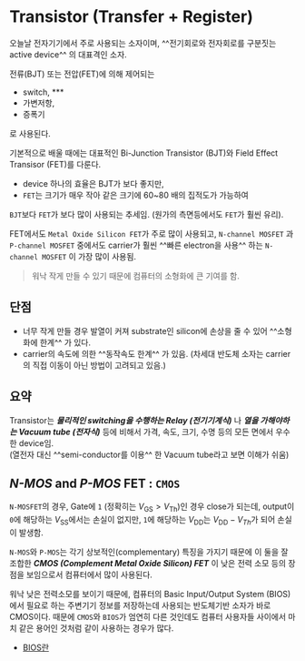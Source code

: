 # Transistor (Transfer + Register)

오늘날 전자기기에서 주로 사용되는 소자이며, ^^전기회로와 전자회로를 구분짓는 active device^^ 의 대표격인 소자. 

전류(BJT) 또는 전압(FET)에 의해 제어되는 

* switch, *** 
* 가변저항, 
* 증폭기

로 사용된다.

  
기본적으로 배울 때에는 대표적인 Bi-Junction Transistor (BJT)와 Field Effect Transisor (FET)를 다룬다. 

* device 하나의 효율은 BJT가 보다 좋지만, 
* `FET`는 크기가 매우 작아 같은 크기에 60~80 배의 집적도가 가능하여 

`BJT`보다 `FET`가 보다 많이 사용되는 추세임. (원가의 측면등에서도 `FET`가 훨씬 유리).


FET에서도 `Metal Oxide Silicon FET`가 주로 많이 사용되고, `N-channel MOSFET` 과 `P-channel MOSFET` 중에서도 carrier가 훨씬 ^^빠른 electron을 사용^^ 하는 `N-channel MOSFET` 이 가장 많이 사용됨.  

> 워낙 작게 만들 수 있기 때문에 컴퓨터의 소형화에 큰 기여를 함. 

## 단점

* 너무 작게 만들 경우 발열이 커져 substrate인 silicon에 손상을 줄 수 있어 ^^소형화에 한계^^ 가 있다. 
* carrier의 속도에 의한 ^^동작속도 한계^^ 가 있음. (차세대 반도체 소자는 carrier의 직접 이동이 아닌 방법이 고려되고 있음.)

## 요약

Transistor는 ***물리적인 switching을 수행하는 Relay (전기기계식)*** 나 ***열을 가해야하는 Vacuum tube (전자식)*** 등에 비해서 가격, 속도, 크기, 수명 등의 모든 면에서 우수한 device임.  
(열전자 대신 ^^semi-conductor를 이용^^ 한 Vacuum tube라고 보면 이해가 쉬움)

## *N-MOS* and *P-MOS* FET : `CMOS`

`N-MOSFET`의 경우, Gate에 `1` (정확히는 $V_\text{GS} > V_\text{Th}$)인 경우 close가 되는데, output이 `0`에 해당하는 $V_\text{SS}$에서는 손실이 없지만, `1`에 해당하는 $V_\text{DD}$는 $V_\text{DD}-V_{Th}$가 되어 손실이 발생함.

`N-MOS`와 `P-MOS`는 각기 상보적인(complementary) 특징을 가지기 때문에 이 둘을 잘 조합한 ***CMOS (Complement Metal Oxide Silicon) FET*** 이 낮은 전력 소모 등의 장점을 보임으로서 컴퓨터에서 많이 사용된다.

워낙 낮은 전력소모를 보이기 때문에, 컴퓨터의 Basic Input/Output System (BIOS)에서 필요로 하는 주변기기 정보를 저장하는데 사용되는 반도체기반 소자가 바로 CMOS이다. 때문에 `CMOS`와 `BIOS`가 엄연히 다른 것인데도 컴퓨터 사용자들 사이에서 마치 같은 용어인 것처럼 같이 사용하는 경우가 많다.

* [BIOS란](https://dsaint31.tistory.com/entry/Basic-Input-Output-System-BIOS)